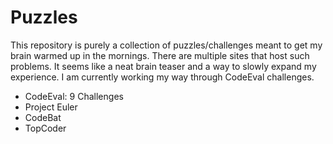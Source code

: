 Puzzles
=======

This repository is purely a collection of puzzles/challenges meant to get my brain warmed up in the mornings. There are multiple sites that host such problems. It seems like a neat brain teaser and a way to slowly expand my experience. I am currently working my way through CodeEval challenges.

* CodeEval: 9 Challenges
* Project Euler
* CodeBat
* TopCoder
